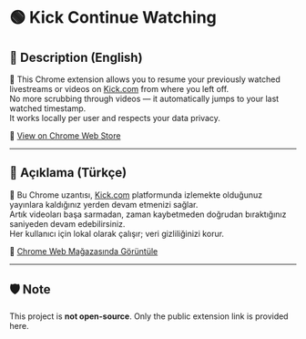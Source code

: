 # 🟢 Kick Continue Watching

## 📌 Description (English)

🎥 This Chrome extension allows you to resume your previously watched livestreams or videos on [Kick.com](https://kick.com) from where you left off.  
No more scrubbing through videos — it automatically jumps to your last watched timestamp.  
It works locally per user and respects your data privacy.

🔗 [View on Chrome Web Store](https://chromewebstore.google.com/detail/fknfnccdmillabaejlhacghncjpakhjc?utm_source=item-share-cb)

---

## 📌 Açıklama (Türkçe)

🎥 Bu Chrome uzantısı, [Kick.com](https://kick.com) platformunda izlemekte olduğunuz yayınlara kaldığınız yerden devam etmenizi sağlar.  
Artık videoları başa sarmadan, zaman kaybetmeden doğrudan bıraktığınız saniyeden devam edebilirsiniz.  
Her kullanıcı için lokal olarak çalışır; veri gizliliğinizi korur.

🔗 [Chrome Web Mağazasında Görüntüle](https://chromewebstore.google.com/detail/fknfnccdmillabaejlhacghncjpakhjc?utm_source=item-share-cb)

---

## 🛡️ Note

This project is **not open-source**. Only the public extension link is provided here.

